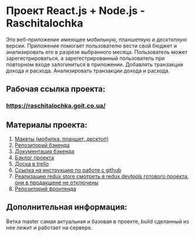 # Проект React.js + Node.js - Raschitalochka

Это веб-приложение имеющее мобильную, планшетную и десктопную версии. Приложение
помогает пользователю вести свой бюджет и анализировать его в разрезе выбранного месяца.
Пользователь может зарегестрироваться, а зарегестрированный пользователь при
повторном входе залогиниться в приложении. Добавлять транзакции дохода и расхода. Анализировать транзакции дохода и расхода.

## Рабочая ссылка проекта:

### https://raschitalochka.goit.co.ua/

## Материалы проекта:

1. [Макеты (мобилка, планшет, десктоп)](https://drive.google.com/drive/folders/1RyTls-bvWlPc4pVS8DYg2iju6_bI_EME)
2. [Репозиторий бэкенда](https://github.com/goitProjects/raschitalochka_backend)
3. [Документация бэкенда](https://raschitalochka.goit.co.ua/doc/)
4. [Бэклог проекта](https://docs.google.com/spreadsheets/d/1Q-fos9RlNw_FkQZtpZxiKNAutcruW5JnfRfLV3ScNkE/edit#gid=607953762)
5. [Доска в trello](https://trello.com/b/qB35CwQN/raschitalochka)
6. [Ссылка на инструкцию по работе с github](https://docs.google.com/document/d/1y-nMdpPIIP83rbqPYt6kM_KXMC83UPbkbxKqgaHlnfI/edit)
7. [Реализацию redux store смотреть в redux devtools готового проекта, они в продакшене не отключены](https://raschitalochka.goit.co.ua/)
8. [Репозиторий фронтенда](https://github.com/goitProjects/raschitalochka_frontend)

## Дополнительная информация:

Ветка master самая актуальная и базовая в проекте, build сделанный из нее лежит
и работает на сервере.
